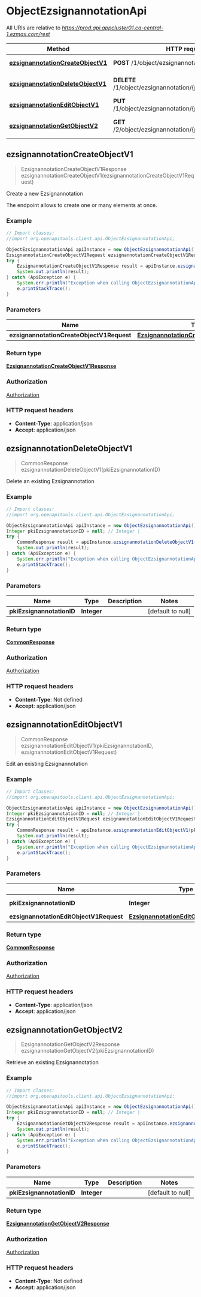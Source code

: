 # ObjectEzsignannotationApi

All URIs are relative to *https://prod.api.appcluster01.ca-central-1.ezmax.com/rest*

Method | HTTP request | Description
------------- | ------------- | -------------
[**ezsignannotationCreateObjectV1**](ObjectEzsignannotationApi.md#ezsignannotationCreateObjectV1) | **POST** /1/object/ezsignannotation | Create a new Ezsignannotation
[**ezsignannotationDeleteObjectV1**](ObjectEzsignannotationApi.md#ezsignannotationDeleteObjectV1) | **DELETE** /1/object/ezsignannotation/{pkiEzsignannotationID} | Delete an existing Ezsignannotation
[**ezsignannotationEditObjectV1**](ObjectEzsignannotationApi.md#ezsignannotationEditObjectV1) | **PUT** /1/object/ezsignannotation/{pkiEzsignannotationID} | Edit an existing Ezsignannotation
[**ezsignannotationGetObjectV2**](ObjectEzsignannotationApi.md#ezsignannotationGetObjectV2) | **GET** /2/object/ezsignannotation/{pkiEzsignannotationID} | Retrieve an existing Ezsignannotation



## ezsignannotationCreateObjectV1

> EzsignannotationCreateObjectV1Response ezsignannotationCreateObjectV1(ezsignannotationCreateObjectV1Request)

Create a new Ezsignannotation

The endpoint allows to create one or many elements at once.

### Example

```java
// Import classes:
//import org.openapitools.client.api.ObjectEzsignannotationApi;

ObjectEzsignannotationApi apiInstance = new ObjectEzsignannotationApi();
EzsignannotationCreateObjectV1Request ezsignannotationCreateObjectV1Request = new EzsignannotationCreateObjectV1Request(); // EzsignannotationCreateObjectV1Request | 
try {
    EzsignannotationCreateObjectV1Response result = apiInstance.ezsignannotationCreateObjectV1(ezsignannotationCreateObjectV1Request);
    System.out.println(result);
} catch (ApiException e) {
    System.err.println("Exception when calling ObjectEzsignannotationApi#ezsignannotationCreateObjectV1");
    e.printStackTrace();
}
```

### Parameters


Name | Type | Description  | Notes
------------- | ------------- | ------------- | -------------
 **ezsignannotationCreateObjectV1Request** | [**EzsignannotationCreateObjectV1Request**](EzsignannotationCreateObjectV1Request.md)|  |

### Return type

[**EzsignannotationCreateObjectV1Response**](EzsignannotationCreateObjectV1Response.md)

### Authorization

[Authorization](../README.md#Authorization)

### HTTP request headers

- **Content-Type**: application/json
- **Accept**: application/json


## ezsignannotationDeleteObjectV1

> CommonResponse ezsignannotationDeleteObjectV1(pkiEzsignannotationID)

Delete an existing Ezsignannotation



### Example

```java
// Import classes:
//import org.openapitools.client.api.ObjectEzsignannotationApi;

ObjectEzsignannotationApi apiInstance = new ObjectEzsignannotationApi();
Integer pkiEzsignannotationID = null; // Integer | 
try {
    CommonResponse result = apiInstance.ezsignannotationDeleteObjectV1(pkiEzsignannotationID);
    System.out.println(result);
} catch (ApiException e) {
    System.err.println("Exception when calling ObjectEzsignannotationApi#ezsignannotationDeleteObjectV1");
    e.printStackTrace();
}
```

### Parameters


Name | Type | Description  | Notes
------------- | ------------- | ------------- | -------------
 **pkiEzsignannotationID** | **Integer**|  | [default to null]

### Return type

[**CommonResponse**](CommonResponse.md)

### Authorization

[Authorization](../README.md#Authorization)

### HTTP request headers

- **Content-Type**: Not defined
- **Accept**: application/json


## ezsignannotationEditObjectV1

> CommonResponse ezsignannotationEditObjectV1(pkiEzsignannotationID, ezsignannotationEditObjectV1Request)

Edit an existing Ezsignannotation



### Example

```java
// Import classes:
//import org.openapitools.client.api.ObjectEzsignannotationApi;

ObjectEzsignannotationApi apiInstance = new ObjectEzsignannotationApi();
Integer pkiEzsignannotationID = null; // Integer | 
EzsignannotationEditObjectV1Request ezsignannotationEditObjectV1Request = new EzsignannotationEditObjectV1Request(); // EzsignannotationEditObjectV1Request | 
try {
    CommonResponse result = apiInstance.ezsignannotationEditObjectV1(pkiEzsignannotationID, ezsignannotationEditObjectV1Request);
    System.out.println(result);
} catch (ApiException e) {
    System.err.println("Exception when calling ObjectEzsignannotationApi#ezsignannotationEditObjectV1");
    e.printStackTrace();
}
```

### Parameters


Name | Type | Description  | Notes
------------- | ------------- | ------------- | -------------
 **pkiEzsignannotationID** | **Integer**|  | [default to null]
 **ezsignannotationEditObjectV1Request** | [**EzsignannotationEditObjectV1Request**](EzsignannotationEditObjectV1Request.md)|  |

### Return type

[**CommonResponse**](CommonResponse.md)

### Authorization

[Authorization](../README.md#Authorization)

### HTTP request headers

- **Content-Type**: application/json
- **Accept**: application/json


## ezsignannotationGetObjectV2

> EzsignannotationGetObjectV2Response ezsignannotationGetObjectV2(pkiEzsignannotationID)

Retrieve an existing Ezsignannotation



### Example

```java
// Import classes:
//import org.openapitools.client.api.ObjectEzsignannotationApi;

ObjectEzsignannotationApi apiInstance = new ObjectEzsignannotationApi();
Integer pkiEzsignannotationID = null; // Integer | 
try {
    EzsignannotationGetObjectV2Response result = apiInstance.ezsignannotationGetObjectV2(pkiEzsignannotationID);
    System.out.println(result);
} catch (ApiException e) {
    System.err.println("Exception when calling ObjectEzsignannotationApi#ezsignannotationGetObjectV2");
    e.printStackTrace();
}
```

### Parameters


Name | Type | Description  | Notes
------------- | ------------- | ------------- | -------------
 **pkiEzsignannotationID** | **Integer**|  | [default to null]

### Return type

[**EzsignannotationGetObjectV2Response**](EzsignannotationGetObjectV2Response.md)

### Authorization

[Authorization](../README.md#Authorization)

### HTTP request headers

- **Content-Type**: Not defined
- **Accept**: application/json

